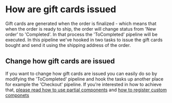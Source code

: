 ﻿# How are gift cards issued

Gift cards are generated when the order is finalized - which means that when the order is ready to ship, the order will change status from 'New order' to 'Completed'. In that process the 'ToCompleted' pipeline will be executed. In this pipeline we've hooked in two tasks to issue the gift cards bought and send it using the shipping address of the order.

## Change how gift cards are issued

If you want to change how gift cards are issued you can easily do so by modifying the 'ToCompleted' pipeline and hook the tasks up another place for example the 'Checkout' pipeline. If you're interested in how to achieve that, [please read how to use partial components][1] and [how to register custom componets][2]

[1]: http://docs.ucommerce.net/ucommerce/v7.0/extending-ucommerce/create-pipeline-task.html
[2]: http://docs.ucommerce.net/ucommerce/v7.0/extending-ucommerce/register-a-component.html